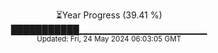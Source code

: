 <p align="center">
⏳Year Progress (39.41 %)<br>
███████████▁▁▁▁▁▁▁▁▁▁▁▁▁▁▁▁▁▁▁ <br>
<sub>Updated: Fri, 24 May 2024 06:03:05 GMT</sub>
</p>

